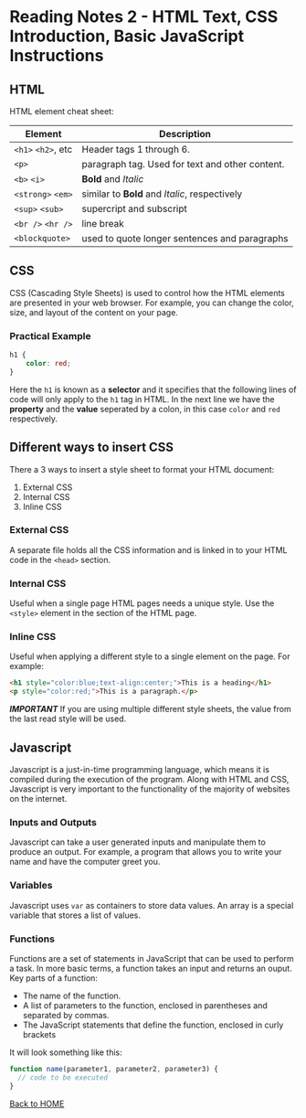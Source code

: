 # Reading Notes 2 - HTML Text, CSS Introduction, Basic JavaScript Instructions

## HTML

HTML element cheat sheet:

Element | Description
--------|---------
`<h1>` `<h2>`, etc | Header tags 1 through 6.
`<p>` | paragraph tag. Used for text and other content.
`<b>` `<i>` | **Bold** and *Italic*
`<strong>` `<em>` | similar to **Bold** and *Italic*, respectively
`<sup>` `<sub>` | supercript and subscript
`<br />` `<hr />` | line break
`<blockquote>` | used to quote longer sentences and paragraphs

## CSS
CSS (Cascading Style Sheets) is used to control how the HTML elements are presented in your web browser. For example, you can change the color, size, and layout of the content on your page.

### Practical Example

```css
h1 {
    color: red;
}
```
Here the `h1` is known as a **selector** and it specifies that the following lines of code will only apply to the `h1` tag in HTML. In the next line we have the **property** and the **value** seperated by a colon, in this case `color` and `red` respectively.

## Different ways to insert CSS

There a 3 ways to insert a style sheet to format your HTML document:

1. External CSS
2. Internal CSS
3. Inline CSS

### External CSS

A separate file holds all the CSS information and is linked in to your HTML code in the `<head>` section.

### Internal CSS

Useful when a single page HTML pages needs a unique style. Use the `<style>` element in the section of the HTML page.

### Inline CSS

Useful when applying a different style to a single element on the page. For example:
```markdown
<h1 style="color:blue;text-align:center;">This is a heading</h1>
<p style="color:red;">This is a paragraph.</p>
```
***IMPORTANT***
If you are using multiple different style sheets, the value from the last read style will be used.

## Javascript

Javascript is a just-in-time programming language, which means it is compiled during the execution of the program. Along with HTML and CSS, Javascript is very important to the functionality of the majority of websites on the internet.

### Inputs and Outputs

Javascript can take a user generated inputs and manipulate them to produce an output. For example, a program that allows you to write your name and have the computer greet you.

### Variables

Javascript uses `var` as containers to store data values.
An array is a special variable that stores a list of values.

### Functions

Functions are a set of statements in JavaScript that can be used to perform a task. In more basic terms, a function takes an input and returns an ouput.  
Key parts of a function:
- The name of the function.
- A list of parameters to the function, enclosed in parentheses and separated by commas.
- The JavaScript statements that define the function, enclosed in curly brackets

It will look something like this:

```javascript
function name(parameter1, parameter2, parameter3) {
  // code to be executed
}
```

[Back to HOME](../README.md)